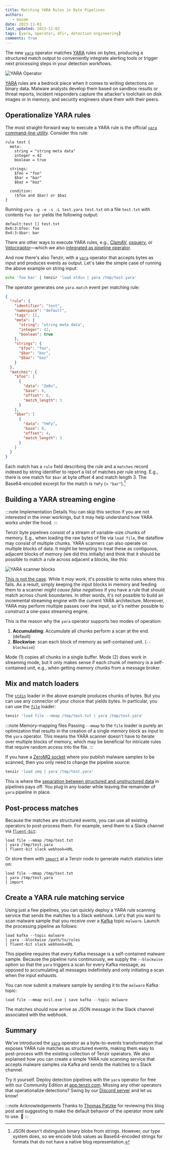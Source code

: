 ```yaml
---
title: Matching YARA Rules in Byte Pipelines
authors:
   - mavam
date: 2023-11-01
last_updated: 2023-11-02
tags: [yara, operator, dfir, detection engineering]
comments: true
---
```


The new [`yara`][yara-operator] operator matches [YARA][yara] rules on bytes,
producing a structured match output to conveniently integrate alerting tools or
trigger next processing steps in your detection workflows.

[yara]: https://virustotal.github.io/yara/
[yara-operator]: /next/operators/transformations/yara

![YARA Operator](yara-operator.excalidraw.svg)

<!--truncate-->

[YARA][yara] rules are a bedrock piece when it comes to writing detections on
binary data. Malware analysts develop them based on sandbox results or threat
reports, incident responders capture the attacker's toolchain on disk images or
in memory, and security engineers share them with their peers.

## Operationalize YARA rules

The most straight-forward way to execute a YARA rule is the official [`yara`
command-line utility](https://yara.readthedocs.io/en/stable/commandline.html).
Consider this rule:

```
rule test {
  meta:
    string = "string meta data"
    integer = 42
    boolean = true

  strings:
    $foo = "foo"
    $bar = "bar"
    $baz = "baz"

  condition:
    ($foo and $bar) or $baz
}
```

Running `yara -g -e -s -L test.yara test.txt` on a file `test.txt` with contents
`foo bar` yields the following output:

```
default:test [] test.txt
0x0:3:$foo: foo
0x4:3:$bar: bar
```

There are other ways to execute YARA rules, e.g.,
[ClamAV](https://www.clamav.net/),
[osquery](https://osquery.readthedocs.io/en/stable/deployment/yara/), or
[Velociraptor](https://docs.velociraptor.app/vql_reference/plugin/yara/)—which
we also [integrated as pipeline
operator](/blog/integrating-velociraptor-into-tenzir-pipelines).

And now there's also Tenzir, with a [`yara`][yara-operator] operator that
accepts bytes as input and produces events as output. Let's take the simple case
of running the above example on string input:

```bash
echo 'foo bar' | tenzir 'load stdin | yara /tmp/test.yara'
```

The operator generates one `yara.match` event per matching rule:

```json
{
  "rule": {
    "identifier": "test",
    "namespace": "default",
    "tags": [],
    "meta": {
      "string": "string meta data",
      "integer": 42,
      "boolean": true
    },
    "strings": {
      "$foo": "foo",
      "$bar": "bar",
      "$baz": "baz"
    }
  },
  "matches": {
    "$foo": [
      {
        "data": "Zm9v",
        "base": 0,
        "offset": 0,
        "match_length": 3
      }
    ],
    "$bar": [
      {
        "data": "YmFy",
        "base": 0,
        "offset": 4,
        "match_length": 3
      }
    ]
  }
}
```

Each match has a `rule` field describing the rule and a `matches` record indexed
by string identifier to report a list of matches per rule string. E.g., there is
one match for `$bar` at byte offset 4 and match length 3. The Base64-encoded
excerpt for the match is `YmFy` (= `"bar"`).[^1]

[^1]: JSON doesn't distinguish binary blobs from strings. However, our type
    system does, so we encode blob values as Base64-encoded strings for formats
    that do not have a native blog representation.

## Building a YARA streaming engine

:::note Implementation Details
You can skip this section if you are not interested in the inner workings, but
it may help understand how YARA works under the hood.
:::

Tenzir byte pipelines consist of a stream of variable-size chunks of memory.
E.g., when loading the raw bytes of file via `load file`, the dataflow may
consist of multiple chunks. YARA scanners can also operate on multiple blocks of
data. It might be tempting to treat these as contiguous, adjacent blocks of
memory (we did this initially) and think that it should be possible to match a
rule across adjacent a blocks, like this:

![YARA scanner blocks](yara-implementation.excalidraw.svg)

[This is not the case](https://github.com/VirusTotal/yara/issues/1994). While it
*may* work, it's possible to write rules where this fails. As a result, simply
keeping the input blocks in memory and feeding them to a scanner *might cause
false negatives* if you have a rule that should match across chunk boundaries.
In other words, it's not possible to build an incremental streaming engine with
the current YARA architecture. Moreover, YARA may perform multiple passes over
the input, so it's neither possible to construct a one-pass streaming engine.

This is the reason why the `yara` operator supports two modes of operation:

1. **Accumulating**: Accumulate all chunks perform a scan at the end. (default)
2. **Blockwise**: scan each block of memory as self-contained unit.
   (`--blockwise`)

Mode (1) copies all chunks in a single buffer. Mode (2) does work in streaming
mode, but it only makes sense if each chunk of memory is a self-contained unit,
e.g., when getting memory chunks from a message broker.

## Mix and match loaders

The [`stdin`](/connectors/stdin) loader in the above example produces chunks of
bytes. But you can use any connector of your choice that yields bytes. In
particular, you can use the [`file`](/connectors/file) loader:

```bash
tenzir 'load file --mmap /tmp/test.txt | yara /tmp/test.yara'
```

:::note Memory-mapping files
Passing `--mmap` to the `file` loader is purely an optimization that results in
the creation of a single memory block as input to the `yara` operator. This
means the YARA scanner doesn't have to iterate over multiple blocks of memory,
which may be beneficial for intricate rules that require random access into the
file.
:::

If you have a [ZeroMQ socket](/connectors/zmq) where you publish malware samples
to be scanned, then you only need to change the pipeline source:

```bash
tenzir 'load zmq | yara /tmp/test.yara'
```

This is where the [separation between structured and unstructured
data][separation-of-concerns] in pipelines pays off. You plug in any loader
while leaving the remainder of `yara` pipeline in place.

[separation-of-concerns]: /blog/five-design-principles-for-building-a-data-pipeline-engine#p1-separation-of-concerns

## Post-process matches

Because the matches are structured events, you can use all existing operators to
post-process them. For example, send them to a Slack channel via
[`fluent-bit`](/operators/sinks/fluent-bit):

```
load file --mmap /tmp/test.txt
| yara /tmp/test.yara
| fluent-bit slack webhook=URL
```

Or store them with [`import`](/operators/sinks/import) at a Tenzir node to
generate match statistics later on:

```
load file --mmap /tmp/test.txt
| yara /tmp/test.yara
| import
```

## Create a YARA rule matching service

Using just a few pipelines, you can quickly deploy a YARA rule scanning service
that sends the matches to a Slack webhook. Let's that you want to scan malware
sample that you receive over a [Kafka](../../connectors/kafka) topic
`malware`. Launch the processing pipeline as follows:

```
load kafka --topic malware
| yara --blockwise /path/to/rules
| fluent-bit slack webhook=URL
```

This pipeline requires that every Kafka message is a self-contained malware
sample. Because the pipeline runs continuously, we supply the `--blockwise`
option so that the `yara` triggers a scan for every Kafka message, as opposed to
accumulating all messages indefinitely and only initiating a scan when the input
exhausts.

You can now submit a malware sample by sending it to the `malware` Kafka topic:

```
load file --mmap evil.exe | save kafka --topic malware
```

The matches should now arrive as JSON message in the Slack channel associated
with the webhook.

## Summary

We've introduced the [`yara`][yara-operator] operator as a byte-to-events
transformation that exposes YARA rule matches as structured events, making them
easy to post-process with the existing collection of Tenzir operators. We also
explained how you can create a simple YARA rule scanning service that accepts
malware samples via Kafka and sends the matches to a Slack channel.

Try it yourself. Deploy detection pipelines with the `yara` operator for free
with our Community Edition at [app.tenzir.com](https://app.tenzir.com). Missing
any other operators that operationalize detections? Swing by our [Discord
server](/discord) and let us know!

:::note Acknowledgements
Thanks to [Thomas Patzke](https://github.com/thomaspatzke) for reviewing this
blog post and suggesting to make the default behavior of the operator more safe
to use. 🙏
:::
